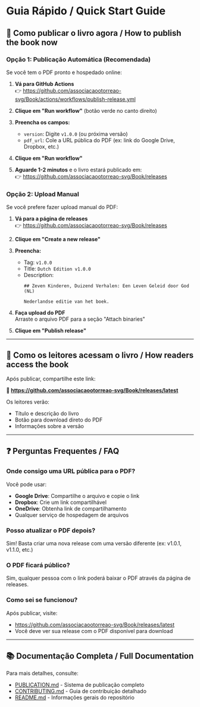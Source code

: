 # Guia Rápido / Quick Start Guide

## 🚀 Como publicar o livro agora / How to publish the book now

### Opção 1: Publicação Automática (Recomendada)

Se você tem o PDF pronto e hospedado online:

1. **Vá para GitHub Actions**  
   👉 https://github.com/associacaootorreao-svg/Book/actions/workflows/publish-release.yml

2. **Clique em "Run workflow"** (botão verde no canto direito)

3. **Preencha os campos:**
   - `version`: Digite `v1.0.0` (ou próxima versão)
   - `pdf_url`: Cole a URL pública do PDF (ex: link do Google Drive, Dropbox, etc.)

4. **Clique em "Run workflow"**

5. **Aguarde 1-2 minutos** e o livro estará publicado em:  
   👉 https://github.com/associacaootorreao-svg/Book/releases

### Opção 2: Upload Manual

Se você prefere fazer upload manual do PDF:

1. **Vá para a página de releases**  
   👉 https://github.com/associacaootorreao-svg/Book/releases

2. **Clique em "Create a new release"**

3. **Preencha:**
   - Tag: `v1.0.0`
   - Title: `Dutch Edition v1.0.0`
   - Description: 
     ```
     ## Zeven Kinderen, Duizend Verhalen: Een Leven Geleid door God (NL)
     
     Nederlandse editie van het boek.
     ```

4. **Faça upload do PDF**  
   Arraste o arquivo PDF para a seção "Attach binaries"

5. **Clique em "Publish release"**

---

## 📖 Como os leitores acessam o livro / How readers access the book

Após publicar, compartilhe este link:

**🔗 https://github.com/associacaootorreao-svg/Book/releases/latest**

Os leitores verão:
- Título e descrição do livro
- Botão para download direto do PDF
- Informações sobre a versão

---

## ❓ Perguntas Frequentes / FAQ

### Onde consigo uma URL pública para o PDF?

Você pode usar:
- **Google Drive**: Compartilhe o arquivo e copie o link
- **Dropbox**: Crie um link compartilhável
- **OneDrive**: Obtenha link de compartilhamento
- Qualquer serviço de hospedagem de arquivos

### Posso atualizar o PDF depois?

Sim! Basta criar uma nova release com uma versão diferente (ex: v1.0.1, v1.1.0, etc.)

### O PDF ficará público?

Sim, qualquer pessoa com o link poderá baixar o PDF através da página de releases.

### Como sei se funcionou?

Após publicar, visite:
- https://github.com/associacaootorreao-svg/Book/releases/latest
- Você deve ver sua release com o PDF disponível para download

---

## 📚 Documentação Completa / Full Documentation

Para mais detalhes, consulte:
- [PUBLICATION.md](PUBLICATION.md) - Sistema de publicação completo
- [CONTRIBUTING.md](CONTRIBUTING.md) - Guia de contribuição detalhado
- [README.md](README.md) - Informações gerais do repositório
